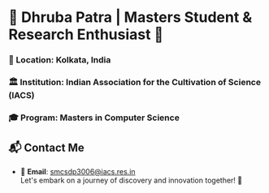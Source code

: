 # 🌠 Dhruba Patra | Masters Student & Research Enthusiast 🌠

### 📍 Location: Kolkata, India
### 🏛️ Institution: Indian Association for the Cultivation of Science (IACS)
### 🎓 Program: Masters in Computer Science


## 📬 Contact Me
- 📧 **Email**: smcsdp3006@iacs.res.in  
Let's embark on a journey of discovery and innovation together! 🌠

